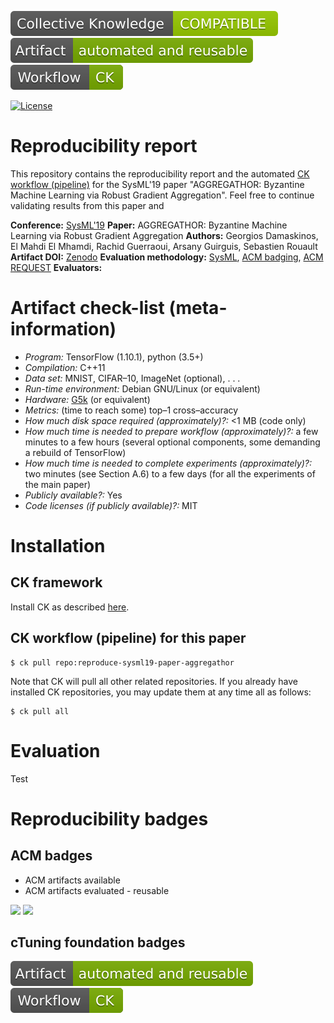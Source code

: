 [![compatibility](https://github.com/ctuning/ck-guide-images/blob/master/ck-compatible.svg)](https://github.com/ctuning/ck)
[![automation](https://github.com/ctuning/ck-guide-images/blob/master/ck-artifact-automated-and-reusable.svg)](http://cTuning.org/ae)
[![workflow](https://github.com/ctuning/ck-guide-images/blob/master/ck-workflow.svg)](http://cKnowledge.org)

[![License](https://img.shields.io/badge/License-BSD%203--Clause-blue.svg)](https://opensource.org/licenses/BSD-3-Clause)

# Reproducibility report 

This repository contains the reproducibility report and the automated [CK workflow (pipeline)](http://cKnowledge.org)
for the SysML'19 paper "AGGREGATHOR: Byzantine Machine Learning via Robust Gradient Aggregation".
Feel free to continue validating results from this paper and 

**Conference:** [SysML'19](http://sysml.cc)
**Paper:** AGGREGATHOR: Byzantine Machine Learning via Robust Gradient Aggregation
**Authors:** Georgios Damaskinos, El Mahdi El Mhamdi, Rachid Guerraoui, Arsany Guirguis, Sebastien Rouault
**Artifact DOI:** [Zenodo](https://doi.org/10.5281/zenodo.2548779)
**Evaluation methodology:** [SysML](http://cTuning.org/ae/sysml2019.html), [ACM badging](https://www.acm.org/publications/policies/artifact-review-badging), [ACM REQUEST](http://cKnowledge.org/request)
**Evaluators:** 

# Artifact check-list (meta-information)

* *Program:* TensorFlow (1.10.1), python (3.5+)
* *Compilation:* C++11
* *Data set:* MNIST, CIFAR–10, ImageNet (optional), . . .
* *Run-time environment:* Debian GNU/Linux (or equivalent)
* *Hardware:* [G5k](https://grid5000.fr) (or equivalent)
* *Metrics:* (time to reach some) top–1 cross–accuracy
* *How much disk space required (approximately)?:* <1 MB (code only)
* *How much time is needed to prepare workflow (approximately)?:* a few minutes to a few hours (several optional components, some demanding a rebuild of TensorFlow)
* *How much time is needed to complete experiments (approximately)?:* two minutes (see Section A.6) to a few days (for all the experiments of the main paper)
* *Publicly available?:* Yes
* *Code licenses (if publicly available)?:* MIT

# Installation

## CK framework

Install CK as described [here](https://github.com/ctuning/ck#installation).

## CK workflow (pipeline) for this paper

```
$ ck pull repo:reproduce-sysml19-paper-aggregathor
```

Note that CK will pull all other related repositories.
If you already have installed CK repositories, you may update 
them at any time all as follows:
```
$ ck pull all
```

# Evaluation

 Test 


# Reproducibility badges

## ACM badges
* ACM artifacts available 
* ACM artifacts evaluated - reusable 

[![](https://www.acm.org/binaries/content/gallery/acm/publications/replication-badges/artifacts_available_dl.jpg)](https://www.acm.org/publications/policies/artifact-review-badging)
[![](https://www.acm.org/binaries/content/gallery/acm/publications/large-replication-badges/artifacts_evaluated_reusable_dl.jpg)](https://www.acm.org/publications/policies/artifact-review-badging)

## cTuning foundation badges
[![automation](https://github.com/ctuning/ck-guide-images/blob/master/ck-artifact-automated-and-reusable.svg)](http://cTuning.org/ae)
[![workflow](https://github.com/ctuning/ck-guide-images/blob/master/ck-workflow.svg)](http://cKnowledge.org)
